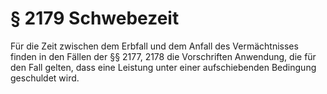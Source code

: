 # § 2179 Schwebezeit
Für die Zeit zwischen dem Erbfall und dem Anfall des Vermächtnisses finden in den Fällen der §§ 2177, 2178 die Vorschriften Anwendung, die für den Fall gelten, dass eine Leistung unter einer aufschiebenden Bedingung geschuldet wird.